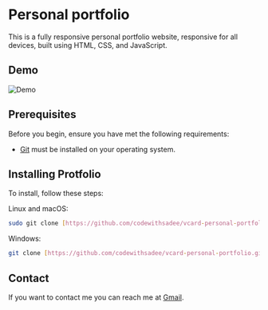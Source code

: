 # Personal portfolio

This is a fully responsive personal portfolio website, responsive for all devices, built using HTML, CSS, and JavaScript.

## Demo

![Demo](https://gleek231997.github.io/Protfolio/)

## Prerequisites

Before you begin, ensure you have met the following requirements:

* [Git](https://git-scm.com/downloads "Download Git") must be installed on your operating system.

## Installing Protfolio

To install, follow these steps:

Linux and macOS:

```bash
sudo git clone [https://github.com/codewithsadee/vcard-personal-portfolio.git](https://github.com/Gleek231997/Protfolio.git)
```

Windows:

```bash
git clone [https://github.com/codewithsadee/vcard-personal-portfolio.git](https://github.com/Gleek231997/Protfolio.git)
```

## Contact

If you want to contact me you can reach me at [Gmail](glory.ekbote@gmail.com).

